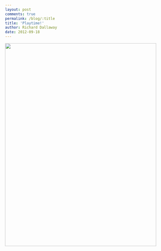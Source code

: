 ```yaml
---
layout: post
comments: true
permalink: /blog/:title
title: 'Playtime!'
author: Richard Dallaway
date: 2012-09-18
---
```


<div>
<a href="//static.skitters.dallaway.com/MMphoto.JPG">
<img width="500" src="//static.skitters.dallaway.com/MMphoto.JPG.500.JPG" height="670">
</a>
</div>



  


    
